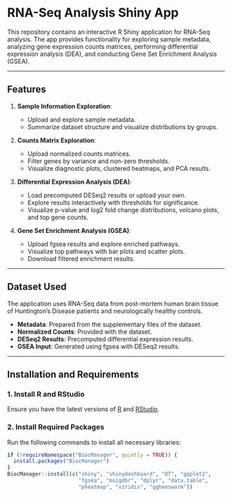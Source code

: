 # RNA-Seq Analysis Shiny App  

This repository contains an interactive R Shiny application for RNA-Seq analysis. The app provides functionality for exploring sample metadata, analyzing gene expression counts matrices, performing differential expression analysis (DEA), and conducting Gene Set Enrichment Analysis (GSEA).  

---

## **Features**
1. **Sample Information Exploration**:  
   - Upload and explore sample metadata.  
   - Summarize dataset structure and visualize distributions by groups.  

2. **Counts Matrix Exploration**:  
   - Upload normalized counts matrices.  
   - Filter genes by variance and non-zero thresholds.  
   - Visualize diagnostic plots, clustered heatmaps, and PCA results.  

3. **Differential Expression Analysis (DEA)**:  
   - Load precomputed DESeq2 results or upload your own.  
   - Explore results interactively with thresholds for significance.  
   - Visualize p-value and log2 fold change distributions, volcano plots, and top gene counts.  

4. **Gene Set Enrichment Analysis (GSEA)**:  
   - Upload fgsea results and explore enriched pathways.  
   - Visualize top pathways with bar plots and scatter plots.  
   - Download filtered enrichment results.  

---

## **Dataset Used**
The application uses RNA-Seq data from post-mortem human brain tissue of Huntington’s Disease patients and neurologically healthy controls.  

- **Metadata**: Prepared from the supplementary files of the dataset.  
- **Normalized Counts**: Provided with the dataset.  
- **DESeq2 Results**: Precomputed differential expression results.  
- **GSEA Input**: Generated using fgsea with DESeq2 results.  

---

## **Installation and Requirements**
### **1. Install R and RStudio**  
Ensure you have the latest versions of [R](https://cran.r-project.org/) and [RStudio](https://rstudio.com/).  

### **2. Install Required Packages**  
Run the following commands to install all necessary libraries:  
```R
if (!requireNamespace("BiocManager", quietly = TRUE)) {
  install.packages("BiocManager")
}
BiocManager::install(c("shiny", "shinydashboard", "DT", "ggplot2", 
                       "fgsea", "msigdbr", "dplyr", "data.table", 
                       "pheatmap", "viridis", "ggbeeswarm"))
